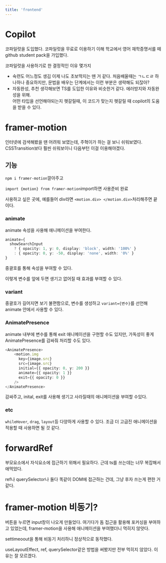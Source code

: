 ```yaml
---
title: 'frontend'
---
```


# Copilot
코파일럿을 도입했다. 코파일럿을 무료로 이용하기 이해 학교에서 영어 재학증명서를 떼 github student pack을 가입했다.

코파일럿을 사용하기로 한 결정적인 이유 몇가지
- 숙련도 어느정도 생김
  이제 나도 초보딱지는 뗀 거 같다. 처음배울때는 ㄱㄴㄷㄹ 하나하나 중요하지만, 문법을 배우는 단계에서는 이런 부분은 생략해도 되잖아?
- 자동완성, 추천
  생각해보면 TS를 도입한 이유와 비슷한거 같다. 에러방지와 자동완성을 위해.   
  어떤 타입을 선언해야되는지 헷갈릴때, 이 코드가 맞는지 헷갈릴 때 copilot의 도움을 받을 수 있다.

# framer-motion
인터넷에 검색해봤을 땐 어려워 보였는데, 주혁이가 하는 걸 보니 쉬워보였다. CSSTransition보다 훨씬 쉬워보이니 다음부턴 이걸 이용해야겠다.

## 기능
`npm i framer-motion`깔아주고

`import {motion} from framer-motion`import하면 사용준비 완료

사용하고 싶은 곳에, 예를들어 div라면 `<motion.div> </motion.div>`처리해주면 끝이다.

### animate
animate 속성을 사용해 애니메이션을 부여한다.
```ts
animate={
  showSearchInput
    ? { opacity: 1, y: 0, display: 'block', width: '100%' }
    : { opacity: 0, y: -50, display: 'none', width: '0%' }
}
```
중괄호를 통해 속성을 부여할 수 있다.

이렇게 변수를 앞에 두면 생기고 없어질 때 효과를 부여할 수 있다.
### variant
중괄호가 길어지면 보기 불편함으로, 변수를 생성하고 `variant={변수}`를 선언해 animate 안에서 사용할 수 있다.

### AnimatePresence
animate 내부에 변수를 통해 exit 애니메이션을 구현할 수도 있지만, 가독성이 좋게 AnimatePresence를 감싸줘 처리할 수도 있다.
```ts
<AnimatePresence>
    <motion.img
      key={image.src}
      src={image.src}
      initial={{ opacity: 0, y: 200 }}
      animate={{ opacity: 1 }}
      exit={{ opacity: 0 }}
    />
</AnimatePresence>
```
감싸주고, inital, exit를 사용해 생기고 사라질때의 애니메이션을 부여할 수있다.

### etc
`whileHover`, `drag`, `layout`등 다양하게 사용할 수 있다. 조금 더 고급진 애니메이션을 적용할 때 사용하면 될 것 같다.

# forwardRef
부모요소에서 자식요소에 접근하기 위해서 필요하다. 근데 ts를 쓰는데는 너무 복잡해서 애먹었다.

ref나 querySelector나 둘다 똑같이 DOM에 접근하는 건데, 그냥 후자 쓰는게 편한 거 같다.

# framer-motion 비동기?
버튼을 누르면 input창이 나오게 만들었다. 여기다가 돔 접근을 활용해 포커싱을 부여하고 있었는데, framer-motion을 사용해 애니메이션을 부여했더니 먹히지 않앗다.

settimeoout을 통해 비동기 처리하니 정상적으로 동작했다.

useLayoutEffect, ref, querySelector같은 방법을 써봤지만 전부 먹히지 않았다. 이유는 잘 모르겠다.

